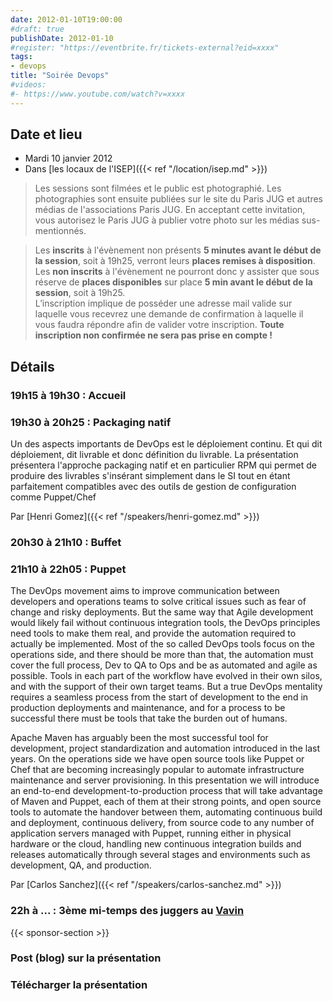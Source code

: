 ```yaml
---
date: 2012-01-10T19:00:00
#draft: true
publishDate: 2012-01-10
#register: "https://eventbrite.fr/tickets-external?eid=xxxx"
tags:
- devops
title: "Soirée Devops"
#videos: 
#- https://www.youtube.com/watch?v=xxxx
---
```


## Date et lieu

* Mardi 10 janvier 2012
* Dans [les locaux de l'ISEP]({{< ref "/location/isep.md" >}})

> Les sessions sont filmées et le public est photographié. Les photographies sont ensuite publiées sur le site du Paris JUG et autres médias de l'associations Paris JUG. En acceptant cette invitation, vous autorisez le Paris JUG à publier votre photo sur les médias sus-mentionnés.

> Les **inscrits** à l'évènement non présents **5 minutes avant le début de la session**, soit à 19h25, verront leurs **places remises à disposition**.  
Les **non inscrits** à l'évènement ne pourront donc y assister que sous réserve de **places disponibles** sur place **5 min avant le début de la session**, soit à 19h25.  
L’inscription implique de posséder une adresse mail valide sur laquelle vous recevrez une demande de confirmation à laquelle il vous faudra répondre afin de valider votre inscription.
**Toute inscription non confirmée ne sera pas prise en compte !**

## Détails

### 19h15 à 19h30 : Accueil

### 19h30 à 20h25 : Packaging natif

Un des aspects importants de DevOps est le déploiement continu. Et qui dit déploiement, dit livrable et donc définition du livrable. La présentation présentera l'approche packaging natif et en particulier RPM qui permet de produire des livrables s'insérant simplement dans le SI tout en étant parfaitement compatibles avec des outils de gestion de configuration comme Puppet/Chef

Par [Henri Gomez]({{< ref "/speakers/henri-gomez.md" >}})

### 20h30 à 21h10 : Buffet

### 21h10 à 22h05 : Puppet

The DevOps movement aims to improve communication between developers and operations teams to solve critical issues such as fear of change and risky deployments. But the same way that Agile development would likely fail without continuous integration tools, the DevOps principles need tools to make them real, and provide the automation required to actually be implemented. Most of the so called DevOps tools focus on the operations side, and there should be more than that, the automation must cover the full process, Dev to QA to Ops and be as automated and agile as possible. Tools in each part of the workflow have evolved in their own silos, and with the support of their own target teams. But a true DevOps mentality requires a seamless process from the start of development to the end in production deployments and maintenance, and for a process to be successful there must be tools that take the burden out of humans.

Apache Maven has arguably been the most successful tool for development, project standardization and automation introduced in the last years. On the operations side we have open source tools like Puppet or Chef that are becoming increasingly popular to automate infrastructure maintenance and server provisioning. In this presentation we will introduce an end-to-end development-to-production process that will take advantage of Maven and Puppet, each of them at their strong points, and open source tools to automate the handover between them, automating continuous build and deployment, continuous delivery, from source code to any number of application servers managed with Puppet, running either in physical hardware or the cloud, handling new continuous integration builds and releases automatically through several stages and environments such as development, QA, and production.

Par [Carlos Sanchez]({{< ref "/speakers/carlos-sanchez.md" >}})

### 22h à ... : 3ème mi-temps des juggers au [Vavin](https://maps.google.fr/maps/place?hl=fr&sourceid=navclient-ff&rlz=1B3GGGL_frFR294FR295&um=1&ie=UTF-8&q=restaurant+le+vavin+paris&fb=1&gl=fr&hq=restaurant+le+vavin&hnear=paris&cid=16763854041267710574)

{{< sponsor-section >}}

### Post (blog) sur la présentation

### Télécharger la présentation
